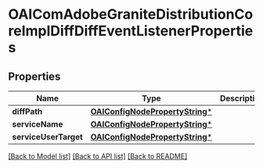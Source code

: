 # OAIComAdobeGraniteDistributionCoreImplDiffDiffEventListenerProperties

## Properties
Name | Type | Description | Notes
------------ | ------------- | ------------- | -------------
**diffPath** | [**OAIConfigNodePropertyString***](OAIConfigNodePropertyString.md) |  | [optional] 
**serviceName** | [**OAIConfigNodePropertyString***](OAIConfigNodePropertyString.md) |  | [optional] 
**serviceUserTarget** | [**OAIConfigNodePropertyString***](OAIConfigNodePropertyString.md) |  | [optional] 

[[Back to Model list]](../README.md#documentation-for-models) [[Back to API list]](../README.md#documentation-for-api-endpoints) [[Back to README]](../README.md)


